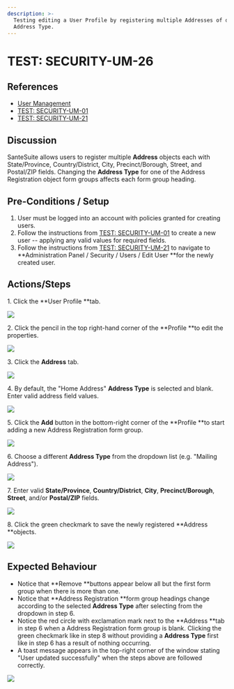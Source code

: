 ```yaml
---
description: >-
  Testing editing a User Profile by registering multiple Addresses of different
  Address Type.
---
```


# TEST: SECURITY-UM-26

## References

* [User Management](../../../../../../operations/system-administration/security-administration/user-management.md)
* [TEST: SECURITY-UM-01](test-security-um-01.md)
* [TEST: SECURITY-UM-21](test-security-um-21.md)

## Discussion

SanteSuite allows users to register multiple **Address** objects each with State/Province, Country/District, City, Precinct/Borough, Street, and Postal/ZIP fields. Changing the **Address Type** for one of the Address Registration object form groups affects each form group heading.

## Pre-Conditions / Setup

1. User must be logged into an account with policies granted for creating users.
2. Follow the instructions from [TEST: SECURITY-UM-01](test-security-um-01.md) to create a new user -- applying any valid values for required fields.
3. Follow the instructions from [TEST: SECURITY-UM-21](test-security-um-21.md) to navigate to **Administration Panel / Security / Users / Edit User **for the newly created user.

## Actions/Steps

1\. Click the **User Profile **tab.

![](<../../../../../../.gitbook/assets/image (265).png>)

2\. Click the pencil in the top right-hand corner of the **Profile **to edit the properties.&#x20;

![](<../../../../../../.gitbook/assets/image (272).png>)

3\. Click the **Address** tab.

![](<../../../../../../.gitbook/assets/image (284).png>)

4\. By default, the "Home Address" **Address Type** is selected and blank. Enter valid address field values.

![](<../../../../../../.gitbook/assets/image (274).png>)

5\. Click the **Add** button in the bottom-right corner of the **Profile **to start adding a new Address Registration form group.

![](<../../../../../../.gitbook/assets/image (245).png>)

6\. Choose a different **Address Type** from the dropdown list (e.g. "Mailing Address").

![](<../../../../../../.gitbook/assets/image (259).png>)

7\. Enter valid **State/Province**, **Country/District**, **City**, **Precinct/Borough**, **Street**, and/or **Postal/ZIP** fields.

![](<../../../../../../.gitbook/assets/image (280).png>)

8\. Click the green checkmark to save the newly registered **Address **objects.

![](<../../../../../../.gitbook/assets/image (264).png>)

## Expected Behaviour

* Notice that **Remove **buttons appear below all but the first form group when there is more than one.
* Notice that **Address Registration **form group headings change according to the selected **Address Type** after selecting from the dropdown in step 6.
* Notice the red circle with exclamation mark next to the **Address **tab in step 6 when a Address Registration form group is blank. Clicking the green checkmark like in step 8 without providing a **Address Type** first like in step 6 has a result of nothing occurring.
* A toast message appears in the top-right corner of the window stating "User updated successfully" when the steps above are followed correctly.

![](<../../../../../../.gitbook/assets/image (269).png>)
